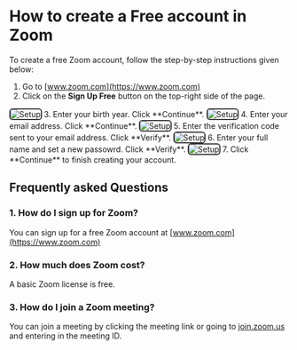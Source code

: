 # How to create a Free account in Zoom 

To create a free Zoom account, follow the step-by-step instructions given below: 

1. Go to  [www.zoom.com](https://www.zoom.com)
2. Click on the **Sign Up Free** button on the top-right side of the page.  
<img src="../img/2025-08-29-11-35-47.png" alt="Setup" style="border:2px solid #333; border-radius:6px;"/>
3. Enter your birth year. Click **Continue**.  
<img src="../img/2025-08-29-11-43-00.png" alt="Setup" style="border:2px solid #333; border-radius:6px;"/>
4. Enter your email address. Click **Continue**. 
<img src="../img/2025-08-29-11-45-32.png" alt="Setup" style="border:2px solid #333; border-radius:6px;"/>
5. Enter the verification code sent to your email address. Click **Verify**.  
<img src="../img/2025-08-29-11-49-03.png" alt="Setup" style="border:2px solid #333; border-radius:6px;"/> 
6. Enter your full name and set a new passowrd. Click **Verify**.  
<img src="../img/2025-08-29-11-52-30.png" alt="Setup" style="border:2px solid #333; border-radius:6px;"/>
7. Click **Continue** to finish creating your account.

<h2><b>Frequently asked Questions</b></h2>

### 1. How do I sign up for Zoom?
You can sign up for a free Zoom account at [www.zoom.com](https://www.zoom.com)

### 2. How much does Zoom cost?
A basic Zoom license is free. 

### 3. How do I join a Zoom meeting?
You can join a meeting by clicking the meeting link or going to [join.zoom.us](https://join.zoom.us) and entering in the meeting ID.     